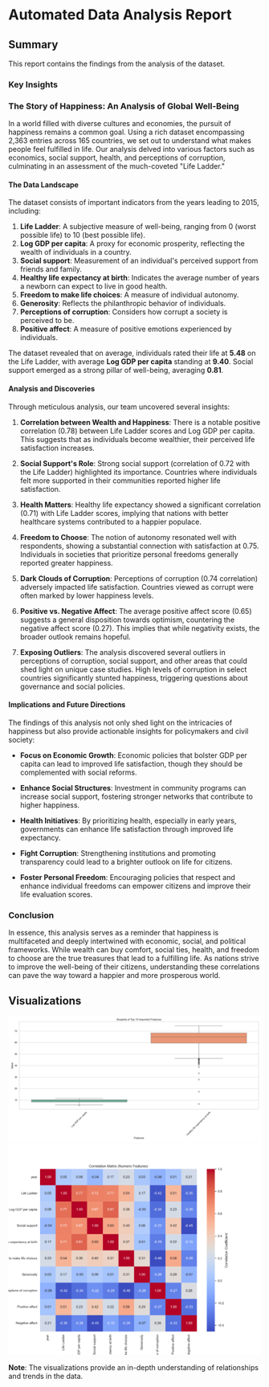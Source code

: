 # Automated Data Analysis Report

## Summary
This report contains the findings from the analysis of the dataset.

### Key Insights
### The Story of Happiness: An Analysis of Global Well-Being

In a world filled with diverse cultures and economies, the pursuit of happiness remains a common goal. Using a rich dataset encompassing 2,363 entries across 165 countries, we set out to understand what makes people feel fulfilled in life. Our analysis delved into various factors such as economics, social support, health, and perceptions of corruption, culminating in an assessment of the much-coveted "Life Ladder."

#### The Data Landscape

The dataset consists of important indicators from the years leading to 2015, including:

1. **Life Ladder**: A subjective measure of well-being, ranging from 0 (worst possible life) to 10 (best possible life).
2. **Log GDP per capita**: A proxy for economic prosperity, reflecting the wealth of individuals in a country.
3. **Social support**: Measurement of an individual's perceived support from friends and family.
4. **Healthy life expectancy at birth**: Indicates the average number of years a newborn can expect to live in good health.
5. **Freedom to make life choices**: A measure of individual autonomy.
6. **Generosity**: Reflects the philanthropic behavior of individuals.
7. **Perceptions of corruption**: Considers how corrupt a society is perceived to be.
8. **Positive affect**: A measure of positive emotions experienced by individuals.
  
The dataset revealed that on average, individuals rated their life at **5.48** on the Life Ladder, with average **Log GDP per capita** standing at **9.40**. Social support emerged as a strong pillar of well-being, averaging **0.81**.

#### Analysis and Discoveries

Through meticulous analysis, our team uncovered several insights:

1. **Correlation between Wealth and Happiness**: There is a notable positive correlation (0.78) between Life Ladder scores and Log GDP per capita. This suggests that as individuals become wealthier, their perceived life satisfaction increases.

2. **Social Support's Role**: Strong social support (correlation of 0.72 with the Life Ladder) highlighted its importance. Countries where individuals felt more supported in their communities reported higher life satisfaction.

3. **Health Matters**: Healthy life expectancy showed a significant correlation (0.71) with Life Ladder scores, implying that nations with better healthcare systems contributed to a happier populace.

4. **Freedom to Choose**: The notion of autonomy resonated well with respondents, showing a substantial connection with satisfaction at 0.75. Individuals in societies that prioritize personal freedoms generally reported greater happiness.

5. **Dark Clouds of Corruption**: Perceptions of corruption (0.74 correlation) adversely impacted life satisfaction. Countries viewed as corrupt were often marked by lower happiness levels.

6. **Positive vs. Negative Affect**: The average positive affect score (0.65) suggests a general disposition towards optimism, countering the negative affect score (0.27). This implies that while negativity exists, the broader outlook remains hopeful.

7. **Exposing Outliers**: The analysis discovered several outliers in perceptions of corruption, social support, and other areas that could shed light on unique case studies. High levels of corruption in select countries significantly stunted happiness, triggering questions about governance and social policies.

#### Implications and Future Directions

The findings of this analysis not only shed light on the intricacies of happiness but also provide actionable insights for policymakers and civil society:

- **Focus on Economic Growth**: Economic policies that bolster GDP per capita can lead to improved life satisfaction, though they should be complemented with social reforms.
  
- **Enhance Social Structures**: Investment in community programs can increase social support, fostering stronger networks that contribute to higher happiness.

- **Health Initiatives**: By prioritizing health, especially in early years, governments can enhance life satisfaction through improved life expectancy.

- **Fight Corruption**: Strengthening institutions and promoting transparency could lead to a brighter outlook on life for citizens.

- **Foster Personal Freedom**: Encouraging policies that respect and enhance individual freedoms can empower citizens and improve their life evaluation scores.

### Conclusion

In essence, this analysis serves as a reminder that happiness is multifaceted and deeply intertwined with economic, social, and political frameworks. While wealth can buy comfort, social ties, health, and freedom to choose are the true treasures that lead to a fulfilling life. As nations strive to improve the well-being of their citizens, understanding these correlations can pave the way toward a happier and more prosperous world.

## Visualizations

![boxplots_top_10_features.png](boxplots_top_10_features.png)
![correlation_matrix.png](correlation_matrix.png)


**Note**: The visualizations provide an in-depth understanding of relationships and trends in the data.